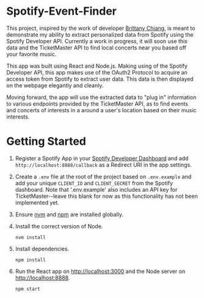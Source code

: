 # Spotify-Event-Finder
This project, inspired by the work of developer [Brittany Chiang](https://www.newline.co/courses/build-a-spotify-connected-app), is meant to demonstrate my ability to extract personalized data from Spotify using the Spotify Developer API. Currently a work in progress, it will soon use this data and the TicketMaster API to find local concerts near you based off your favorite music.


This app was built using React and Node.js. Making using of the Spotify Developer API, this app makes use of the OAuth2 Protocol to acquire an access token from Spotify to extract user data. This data is then displayed on the webpage elegantly and cleanly.

Moving forward, the app will use the extracted data to "plug in" information to various endpoints provided by the TicketMaster API, as to find events and concerts of interests in a around a user's location based on their music interests.

# Getting Started

1. Register a Spotify App in your [Spotify Developer Dashboard](https://developer.spotify.com/dashboard/) and add `http://localhost:8888/callback` as a Redirect URI in the app settings.

2. Create a `.env` file at the root of the project based on `.env.example` and add your unique `CLIENT_ID` and `CLIENT_SECRET` from the Spotify dashboard. Note that '.env.example' also includes an API key for TicketMaster--leave this blank for now as this functionality has not been implemented yet.

3. Ensure [nvm](https://github.com/nvm-sh/nvm) and [npm](https://www.npmjs.com/) are installed globally.

4. Install the correct version of Node.

    ```shell
    nvm install
    ```

5. Install dependencies.

    ```shell
    npm install
    ```

6. Run the React app on <http://localhost:3000> and the Node server on <http://localhost:8888>.

    ```shell
    npm start
    ```
